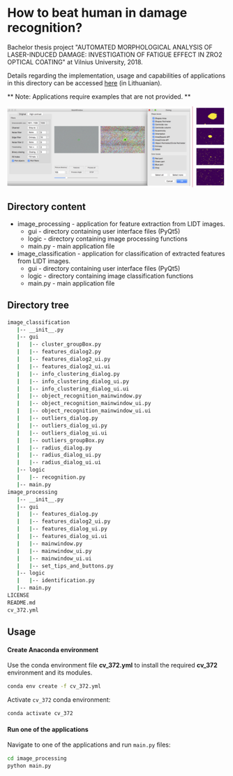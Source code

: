 # How to beat human in damage recognition?

Bachelor thesis project "AUTOMATED MORPHOLOGICAL ANALYSIS OF LASER-INDUCED DAMAGE:
INVESTIGATION OF FATIGUE EFFECT IN ZRO2 OPTICAL COATING" at Vilnius University, 2018.

Details regarding the implementation, usage and capabilities of applications in this directory can be accessed [here](https://docs.google.com/presentation/d/1SBlaLdjNwfMvd1MDDXGLrlrlZgE0Cdfuq1SQTEXR7vo/edit?usp=sharing) (in Lithuanian).

** Note: Applications require examples that are not provided. **

![Alt text](gui_image.png?raw=true "Title")

## Directory content
* image_processing - application for feature extraction from LIDT images.
  * gui - directory containing user interface files (PyQt5)
  * logic - directory containing image processing functions
  * main.py - main application file
* image_classification  - application for classification of extracted features from LIDT images.
  * gui - directory containing user interface files (PyQt5)
  * logic - directory containing image classification functions
  * main.py - main application file

## Directory tree
```bash
image_classification
   |-- __init__.py
   |-- gui
   |   |-- cluster_groupBox.py
   |   |-- features_dialog2.py
   |   |-- features_dialog2_ui.py
   |   |-- features_dialog2_ui.ui
   |   |-- info_clustering_dialog.py
   |   |-- info_clustering_dialog_ui.py
   |   |-- info_clustering_dialog_ui.ui
   |   |-- object_recognition_mainwindow.py
   |   |-- object_recognition_mainwindow_ui.py
   |   |-- object_recognition_mainwindow_ui.ui
   |   |-- outliers_dialog.py
   |   |-- outliers_dialog_ui.py
   |   |-- outliers_dialog_ui.ui
   |   |-- outliers_groupBox.py
   |   |-- radius_dialog.py
   |   |-- radius_dialog_ui.py
   |   |-- radius_dialog_ui.ui
   |-- logic
   |   |-- recognition.py
   |-- main.py
image_processing
   |-- __init__.py
   |-- gui
   |   |-- features_dialog.py
   |   |-- features_dialog2_ui.py
   |   |-- features_dialog_ui.py
   |   |-- features_dialog_ui.ui
   |   |-- mainwindow.py
   |   |-- mainwindow_ui.py
   |   |-- mainwindow_ui.ui
   |   |-- set_tips_and_buttons.py
   |-- logic
   |   |-- identification.py
   |-- main.py
LICENSE
README.md
cv_372.yml
```
## Usage
#### Create Anaconda environment
Use the conda environment file **cv_372.yml** to install the required **cv_372** environment and its modules.

```bash
conda env create -f cv_372.yml
```
Activate `cv_372` conda environment:
```bash
conda activate cv_372
```

#### Run one of the applications
Navigate to one of the applications and run `main.py` files:
```bash
cd image_processing
python main.py
```
